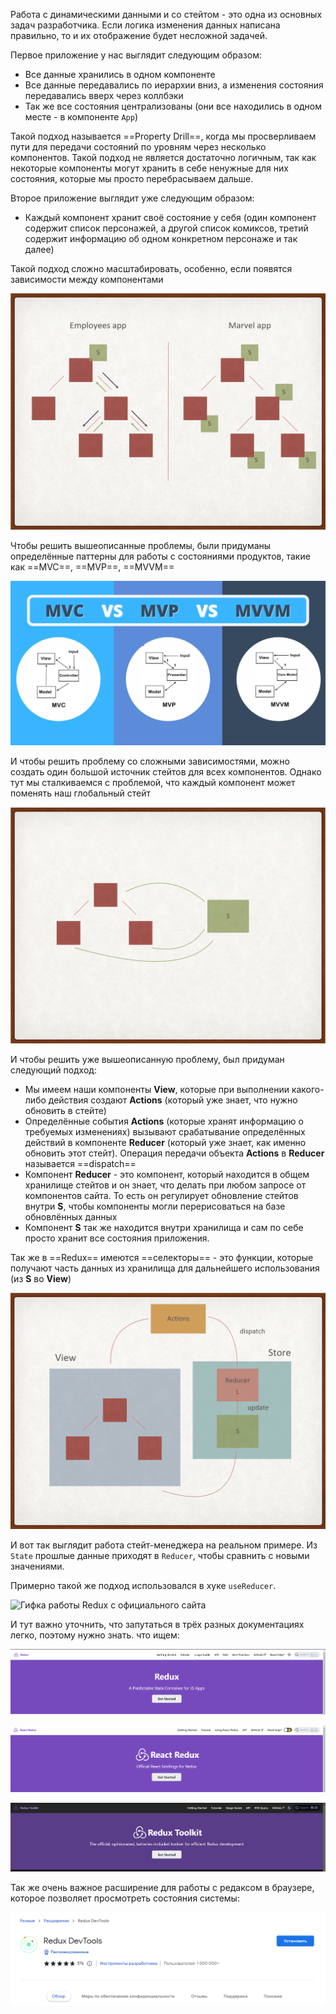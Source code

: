 
Работа с динамическими данными и со стейтом - это одна из основных задач разработчика. Если логика изменения данных написана правильно, то и их отображение будет несложной задачей.

Первое приложение у нас выглядит следующим образом:
- Все данные хранились в одном компоненте
- Все данные передавались по иерархии вниз, а изменения состояния передавались вверх через коллбэки
- Так же все состояния централизованы (они все находились в одном месте - в компоненте `App`)

Такой подход называется ==Property Drill==, когда мы просверливаем пути для передачи состояний по уровням через несколько компонентов. Такой подход не является достаточно логичным, так как некоторые компоненты могут хранить в себе ненужные для них состояния, которые мы просто перебрасываем дальше.

Второе приложение выглядит уже следующим образом:
- Каждый компонент хранит своё состояние у себя (один компонент содержит список персонажей, а другой список комиксов, третий содержит информацию об одном конкретном персонаже и так далее)

Такой подход сложно масштабировать, особенно, если появятся зависимости между компонентами

![](_png/7c3274e3c09c1f2ef3d1087d21826e83.png)

Чтобы решить вышеописанные проблемы, были придуманы определённые паттерны для работы с состояниями продуктов, такие как ==MVC==, ==MVP==, ==MVVM==

![](_png/bdfd2647518b0b1998c80d6d043e1a13.png)

И чтобы решить проблему со сложными зависимостями, можно создать один большой источник стейтов для всех компонентов. Однако тут мы сталкиваемся с проблемой, что каждый компонент может поменять наш глобальный стейт

![](_png/87f733b02e665518085856aa2af1fb9e.png)

И чтобы решить уже вышеописанную проблему, был придуман следующий подход:
- Мы имеем наши компоненты **View**, которые при выполнении какого-либо действия создают **Actions** (который уже знает, что нужно обновить в стейте)
- Определённые события **Actions** (которые хранят информацию о требуемых изменениях) вызывают срабатывание определённых действий в компоненте **Reducer** (который уже знает, как именно обновить этот стейт). Операция передачи объекта **Actions** в **Reducer** называется ==dispatch==
- Компонент **Reducer** - это компонент, который находится в общем хранилище стейтов и он знает, что делать при любом запросе от компонентов сайта. То есть он регулирует обновление стейтов внутри **S**, чтобы компоненты могли перерисоваться на базе обновлённых данных
- Компонент **S** так же находится внутри хранилища и сам по себе просто хранит все состояния приложения. 

Так же в ==Redux== имеются ==селекторы== - это функции, которые получают часть данных из хранилища для дальнейшего использования (из **S** во **View**)

![](_png/4fb838616d62005505eca2d7c9c6fd3e.png)

И вот так выглядит работа стейт-менеджера на реальном примере. Из `State` прошлые данные приходят в `Reducer`, чтобы сравнить с новыми значениями.

Примерно такой же подход использовался в хуке `useReducer`.

![Гифка работы Redux с официального сайта](https://d33wubrfki0l68.cloudfront.net/01cc198232551a7e180f4e9e327b5ab22d9d14e7/b33f4/assets/images/reduxdataflowdiagram-49fa8c3968371d9ef6f2a1486bd40a26.gif)

И тут важно уточнить, что запутаться в трёх разных документациях легко, поэтому нужно знать. что ищем:

![](_png/9d8ead89c25d29fb062bcef35c46411d.png)

![](_png/5f913d27458a4c0b8176dadfa56d6194.png)

![](_png/adc833e3abda852d1f6f9fe5e8d0cb93.png)

Так же очень важное расширение для работы с редаксом в браузере, которое позволяет просмотреть состояния системы:

![](_png/d25df2e601565b20620b5bb5c6cfd73b.png)